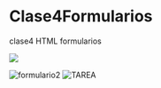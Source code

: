# Clase4Formularios
 clase4 HTML formularios

 [![](https://markdown-videos.deta.dev/youtube/GwxYaeUZbpE)](https://youtu.be/GwxYaeUZbpE?si=lUCsSbvx5KGaWZib)

![formulario2](https://github.com/Galbickus/Clase4Formularios/assets/135274833/444f2810-f44f-4ff4-9a98-3f67114879bc)
![TAREA](https://github.com/Galbickus/Clase4Formularios/assets/135274833/2a32b11b-2c18-4cc1-b9cf-56cd8380a2a1)

